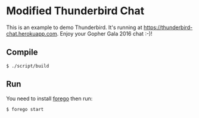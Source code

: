 # Modified Thunderbird Chat

This is an example to demo Thunderbird. It's running at https://thunderbird-chat.herokuapp.com. Enjoy your Gopher Gala 2016 chat :-)!

## Compile

```
$ ./script/build
```

## Run

You need to install [forego](https://github.com/ddollar/forego) then
run:

```
$ forego start
```
